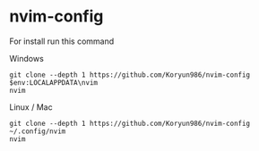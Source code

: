# nvim-config

For install run this command

Windows
```
git clone --depth 1 https://github.com/Koryun986/nvim-config $env:LOCALAPPDATA\nvim
nvim
```

Linux / Mac
```
git clone --depth 1 https://github.com/Koryun986/nvim-config ~/.config/nvim
nvim
```
